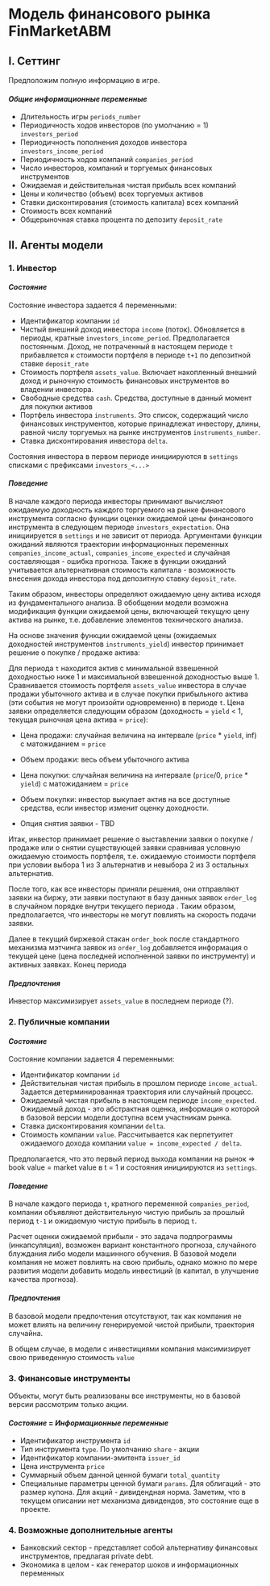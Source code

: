 # Модель финансового рынка FinMarketABM

## I. Сеттинг

Предположим полную информацию в игре. 

#### *Общие информационные переменные*

- Длительность игры `periods_number`
- Периодичность ходов инвесторов (по умолчанию = 1) `investors_period`
- Периодичность пополнения доходов инвестора `investors_income_period`
- Периодичность ходов компаний `companies_period`
- Число инвесторов, компаний и торгуемых финансовых инструментов
- Ожидаемая и действительная чистая прибыль всех компаний
- Цены и количество (объем) всех торгуемых активов 
- Ставки дисконтирования (стоимость капитала) всех компаний
- Стоимость всех компаний
- Общерыночная ставка процента по депозиту `deposit_rate`

## II. Агенты модели

### 1. Инвестор

#### *Состояние*

Состояние инвестора задается 4 переменными:

- Идентификатор компании `id`
- Чистый внешний доход инвестора `income` (поток). Обновляется в периоды, кратные
`investors_income_period`. Предполагается постоянным. Доход, не потраченный 
в настоящем периоде `t` прибавляется к стоимости портфеля в периоде `t+1` 
по депозитной ставке `deposit_rate`
- Стоимость портфеля `assets_value`. Включает накопленный внешний доход и
рыночную стоимость финансовых инструментов во владении инвестора.
- Свободные средства `cash`. Средства, доступные в данный момент для 
покупки активов
- Портфель инвестора `instruments`. Это список, содержащий число финансовых
инструментов, которые принадлежат инвестору, длины, равной числу торгуемых на
рынке инструментов `instruments_number`.
- Ставка дисконтирования инвестора `delta`. 

Состояния инвестора в первом периоде инициируются в `settings` списками с 
префиксами `investors_<...>`

#### *Поведение*

В начале каждого периода инвесторы принимают вычисляют ожидаемую доходность каждого
торгуемого на рынке финансового инструмента согласно функции оценки ожидаемой 
цены финансового инструмента в следующем периоде `investors_expectation`. 
Она инициируется в `settings` и не зависит от периода. 
Аргументами функции ожиданий являются траектории информационных
переменных `companies_income_actual`, `companies_income_expected` и 
случайная составляющая - ошибка прогноза.
Также в функции ожиданий учитывается 
альтернативная стоимость капитала - возможность внесения дохода инвестора 
под депозитную ставку `deposit_rate`.

Таким образом, инвесторы определяют ожидаемую цену актива исходя из
фундаментального анализа. В обобщении модели возможна модификация функции 
ожидаемой цены, включающей текущую цену актива на рынке, т.е. 
добавление элементов технического анализа.

На основе значения функции ожидаемой цены (ожидаемых доходностей инструментов
`instruments_yield`)
инвестор принимает решение о покупке / продаже актива:

Для периода `t` находится актив с минимальной взвешенной доходностью ниже 1 и максимальной 
взвешенной доходностью выше 1. Сравнивается стоимость портфеля `assets_value` инвестора 
в случае продажи убыточного актива и в случае покупки прибыльного актива 
(эти события не могут произойти одновременно) в периоде `t`. 
Цена заявки определяется следующим образом (доходность = `yield` < 1, 
текущая рыночная цена актива = `price`):

- Цена продажи: случайная величина на интервале (`price` * `yield`, inf)
с матожиданием = `price`
- Объем продажи: весь объем убыточного актива

- Цена покупки: случайная величина на интервале (`price`/0, `price` * `yield`) 
с матожиданием = `price`
- Объем покупки: инвестор выкупает актив на все доступные средства, 
если инвестор изменит оценку доходности.

- Опция снятия заявки - TBD

Итак, инвестор принимает решение о выставлении заявки о покупке / продаже 
или о снятии существующей заявки сравнивая условную ожидаемую стоимость портфеля,
т.е. ожидаемую стоимости портфеля при условии выбора 1 из 3 альтернатив и 
невыбора 2 из 3 остальных альтернатив.

После того, как все инвесторы приняли решения, они отправляют заявки на биржу, 
эти заявки поступают в базу данных заявок `order_log` в случайном порядке внутри 
текущего периода . Таким образом, предполагается, что инвесторы не могут 
повлиять на скорость подачи заявки. 

Далее в текущий биржевой стакан `order_book` после стандартного механизма мэтчинга
заявок из `order_log` добавляется информация о текущей цене (цена последней
исполненной заявки по инструменту) и активных заявках. 
Конец периода

#### *Предпочтения*

Инвестор максимизирует `assets_value` в последнем периоде (?).

### 2. Публичные компании

#### *Состояние*

Состояние компании задается 4 переменными:

- Идентификатор компании `id`
- Действительная чистая прибыль в прошлом периоде `income_actual`. Задается
детерминированная траектория или случайный процесс.
- Ожидаемый чистая прибыль в настоящем периоде `income_expected`. Ожидаемый 
доход - это абстрактная оценка, информация о которой в базовой
версии модели доступна всем участникам рынка. 
- Ставка дисконтирования компании `delta`.
- Стоимость компании `value`. Рассчитывается как перпетуитет ожидаемого
дохода компании `value = income_expected / delta`.

Предполагается, что это первый период выхода компании 
на рынок => book value = market value в t = 1 и состояния инициируются 
из `settings`. 

#### *Поведение*

В начале каждого периода `t`, кратного переменной `companies_period`, компании
объявляют действительную чистую прибыль за прошлый период `t-1` и ожидаемую 
чистую прибыль в период `t`.

Расчет оценки ожидаемой прибыли - это задача подпрограммы (инкапсуляция), возможен вариант константного прогноза, 
случайного блуждания либо модели машинного обучения. В базовой модели компания не может
повлиять на свою прибыль, однако можно по мере развития модели добавить
модель инвестиций (в капитал, в улучшение качества прогноза).

#### *Предпочтения*

В базовой модели предпочтения отсутствуют, так как компания не может влиять на 
величину генерируемой чистой прибыли, траектория случайна. 

В общем случае, в модели с инвестициями компания максимизирует 
свою приведенную стоимость `value`

### 3. Финансовые инструменты

Объекты, могут быть реализованы все инструменты, но в базовой версии
рассмотрим только акции.

#### *Состояние* = *Информационные переменные*

- Идентификатор инструмента `id`
- Тип инструмента `type`. По умолчанию `share` - акции
- Идентификатор компании-эмитента `issuer_id`
- Цена инструмента `price`
- Суммарный объем данной ценной бумаги `total_quantity`
- Специальные параметры ценной бумаги `params`. Для облигаций - это 
размер купона. Для акций - дивидендная норма. Заметим, что в текущем описании
нет механизма дивидендов, это состояние еще в проекте.

### 4. Возможные дополнительные агенты

- Банковский сектор - представляет собой альтернативу финансовых инструментов, предлагая private debt.
- Экономика в целом - как генератор шоков и информационных переменных
